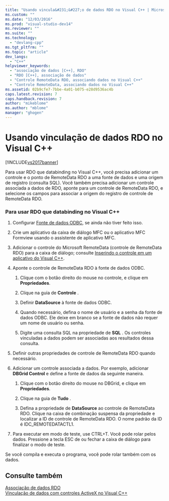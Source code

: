 ```yaml
---
title: "Usando vincula&#231;&#227;o de dados RDO no Visual C++ | Microsoft Docs"
ms.custom: ""
ms.date: "12/03/2016"
ms.prod: "visual-studio-dev14"
ms.reviewer: ""
ms.suite: ""
ms.technology: 
  - "devlang-cpp"
ms.tgt_pltfrm: ""
ms.topic: "article"
dev_langs: 
  - "C++"
helpviewer_keywords: 
  - "associação de dados [C++], RDO"
  - "RDO [C++], associação de dados"
  - "Controle RemoteData RDO, associando dados no Visual C++"
  - "Controle RemoteData, associando dados no Visual C++"
ms.assetid: 02b9cfe7-7bbe-4a01-b075-e28d9536ac4b
caps.latest.revision: 7
caps.handback.revision: 7
author: "mikeblome"
ms.author: "mblome"
manager: "ghogen"
---
```

# Usando vincula&#231;&#227;o de dados RDO no Visual C++
[!INCLUDE[vs2017banner](../../assembler/inline/includes/vs2017banner.md)]

Para usar RDO que databinding no Visual C\+\+, você precisa adicionar um controle e o ponto de RemoteData RDO a uma fonte de dados e uma origem de registro \(consulta SQL\).  Você também precisa adicionar um controle associada a dados de RDO, aponte para um controle de RemoteData RDO, e selecione os campos para associar a origem do registro de controle de RemoteData RDO.  
  
### Para usar RDO que databinding no Visual C\+\+  
  
1.  Configurar [Fonte de dados ODBC](../../data/ado-rdo/odbc-connections.md), se ainda não tiver feito isso.  
  
2.  Crie um aplicativo da caixa de diálogo MFC ou o aplicativo MFC Formview usando o assistente de aplicativo MFC.  
  
3.  Adicionar o controle do Microsoft RemoteData \(controle de RemoteData RDO\) para a caixa de diálogo; consulte [Inserindo o controle em um aplicativo do Visual C\+\+](../../data/ado-rdo/inserting-the-control-into-a-visual-cpp-application.md).  
  
4.  Aponte o controle de RemoteData RDO à fonte de dados ODBC.  
  
    1.  Clique com o botão direito do mouse no controle, e clique em **Propriedades**.  
  
    2.  Clique na guia de **Controle** .  
  
    3.  Definir **DataSource** à fonte de dados ODBC.  
  
    4.  Quando necessário, defina o nome de usuário e a senha da fonte de dados ODBC.  Ele deixe em branco se a fonte de dados não requer um nome de usuário ou senha.  
  
    5.  Digite uma consulta SQL na propriedade de **SQL** .  Os controles vinculadas a dados podem ser associadas aos resultados dessa consulta.  
  
5.  Definir outras propriedades de controle de RemoteData RDO quando necessário.  
  
6.  Adicionar um controle associada a dados.  Por exemplo, adicionar **DBGrid Control** e define a fonte de dados da seguinte maneira.  
  
    1.  Clique com o botão direito do mouse no DBGrid, e clique em **Propriedades**.  
  
    2.  Clique na guia de **Tudo** .  
  
    3.  Defina a propriedade de **DataSource** ao controle de RemoteData RDO.  Clique na caixa de combinação suspensa da propriedade e localizar a ID de controle de RemoteData RDO.  O nome padrão da ID é IDC\_REMOTEDATACTL1.  
  
7.  Para executar em modo de teste, use CTRL\+T.  Você pode rolar pelos dados.  Pressione a tecla ESC de ou fechar a caixa de diálogo para finalizar o modo de teste.  
  
 Se você compila e executa o programa, você pode rolar também com os dados.  
  
## Consulte também  
 [Associação de dados RDO](../../data/ado-rdo/rdo-databinding.md)   
 [Vinculação de dados com controles ActiveX no Visual C\+\+](../../data/ado-rdo/databinding-with-activex-controls-in-visual-cpp.md)
